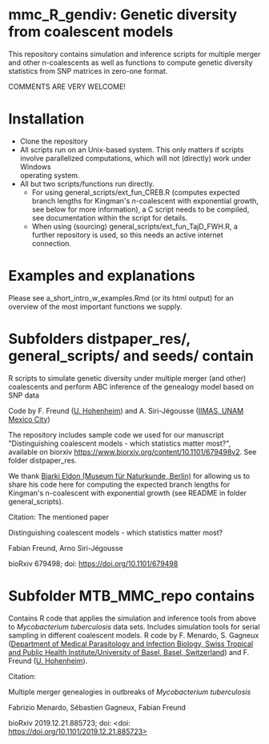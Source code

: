 # mmc_R_gendiv: Genetic diversity from coalescent models

This repository contains simulation and inference scripts for multiple merger and other n-coalescents as well as functions to compute genetic diversity statistics from SNP matrices in zero-one format.

COMMENTS ARE VERY WELCOME! 

# Installation

 * Clone the repository 
  * All scripts run on an Unix-based system. This only matters if scripts involve       parallelized computations, which will not (directly) work under Windows     
    operating system.  
 * All but two scripts/functions run directly. 
     * For using general_scripts/ext_fun_CREB.R (computes expected branch lengths for Kingman's $n$-coalescent with exponential growth, see below for more information), a C script needs to be compiled, see documentation within the script for details.     
     * When using (sourcing) general_scripts/ext_fun_TajD_FWH.R, a further repository is used, so this needs an active internet connection. 

# Examples and explanations
Please see a_short_intro_w_examples.Rmd (or its html output) for an overview of the most important functions we supply.

# Subfolders distpaper_res/, general_scripts/ and seeds/ contain

R scripts to simulate genetic diversity under multiple merger (and other) coalescents and perform ABC inference of the genealogy model based on SNP data 

Code by F. Freund ([U. Hohenheim](http://evoplant.uni-hohenheim.de/people/freund/)) and A. Siri-Jégousse ([IIMAS, UNAM Mexico City](http://sigma.iimas.unam.mx/arno/))

The repository includes sample code we used for our manuscript "Distinguishing coalescent models - which statistics matter most?", available on biorxiv <https://www.biorxiv.org/content/10.1101/679498v2>. See folder distpaper_res.

We thank [Bjarki Eldon (Museum für Naturkunde, Berlin)](http://page.math.tu-berlin.de/~eldon/index.html) for allowing us to share his code here for computing the expected branch lengths for Kingman's n-coalescent with exponential growth (see README in folder general_scripts). 

Citation: The mentioned paper

Distinguishing coalescent models - which statistics matter most?

Fabian Freund, Arno Siri-Jégousse

bioRxiv 679498; doi: <https://doi.org/10.1101/679498>

# Subfolder MTB_MMC_repo contains

Contains R code that applies the simulation and inference tools from above to *Mycobacterium tuberculosis* data sets. Includes simulation tools for serial sampling in different coalescent models.
R code by F. Menardo, S. Gagneux ([Department of Medical Parasitology and Infection Biology, Swiss Tropical and Public Health Institute/University of Basel, Basel, Switzerland](https://www.swisstph.ch/en/about/mpi/tuberculosis-research/)) and F. Freund  ([U. Hohenheim](http://evoplant.uni-hohenheim.de/people/freund/)).

Citation:

Multiple merger genealogies in outbreaks of *Mycobacterium tuberculosis*

Fabrizio Menardo, Sébastien Gagneux, Fabian Freund

bioRxiv 2019.12.21.885723; doi: <doi: https://doi.org/10.1101/2019.12.21.885723>

